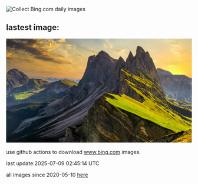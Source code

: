 ![Collect Bing.com daily images](https://github.com/counter2015/bing-daily-images/workflows/Collect%20Bing.com%20daily%20images/badge.svg)
## lastest image:
![](images/img.jpg)

use github actions to download www.bing.com images.

last update:2025-07-09 02:45:14 UTC

all images since 2020-05-10 [here](https://github.com/counter2015/bing-daily-images/tree/master/images) 
